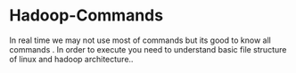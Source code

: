 # Hadoop-Commands
In real time we may not use most of commands but its good to know all commands . In order to execute you need to understand basic file structure of linux and hadoop architecture..
